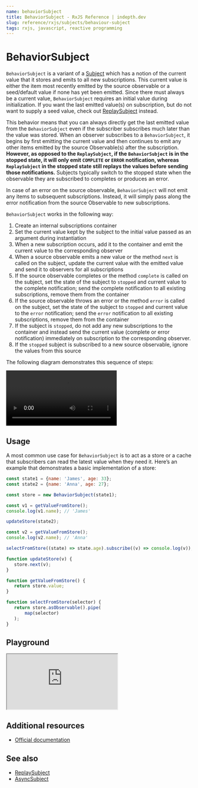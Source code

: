```yaml
---
name: behaviorSubject
title: BehaviorSubject - RxJS Reference | indepth.dev
slug: reference/rxjs/subjects/behaviour-subject
tags: rxjs, javascript, reactive programming
---
```


# BehaviorSubject

`BehaviorSubject` is a variant of a [Subject](https://indepth.dev/reference/rxjs/subjects) which has a notion of the current value that it stores and emits to all new subscriptions. This current value is either the item most recently emitted by the source observable or a seed/default value if none has yet been emitted. Since there must always be a current value, `BehaviorSubject` requires an initial value during initialization. If you want the last emitted value(s) on subscription, but do not want to supply a seed value, check out [ReplaySubject](https://indepth.dev/reference/rxjs/subjects/replay-subject) instead.

This behavior means that you can always directly get the last emitted value from the `BehaviorSubject` even if the subscriber subscribes much later than the value was stored. When an observer subscribes to a `BehaviorSubject`, it begins by first emitting the current value and then continues to emit any other items emitted by the source Observable(s) after the subscription. **However, as opposed to the `ReplaySubject`, if the `BehaviorSubject` is in the stopped state, it will only emit `COMPLETE` or `ERROR` notification, whereas `ReplaySubject` in the stopped state still replays the values before sending those notifications.** Subjects typically switch to the stopped state when the observable they are subscribed to completes or produces an error.

In case of an error on the source observable, `BehaviorSubject` will not emit any items to subsequent subscriptions. Instead, it will simply pass along the error notification from the source Observable to new subscriptions.

`BehaviorSubject` works in the following way:

1. Create an internal subscriptions container
2. Set the current value kept by the subject to the initial value passed as an argument during instantiation
3. When a new subscription occurs, add it to the container and emit the current value to the corresponding observer
4. When a source observable emits a new value or the method `next` is called on the subject, update the current value with the emitted value and send it to observers for all subscriptions
5. If the source observable completes or the method `complete` is called on the subject, set the state of the subject to `stopped` and current value to the complete notification; send the complete notification to all existing subscriptions, remove them from the container
6. If the source observable throws an error or the method `error` is called on the subject, set the state of the subject to `stopped` and current value to the `error` notification; send the `error` notification to all existing subscriptions, remove them from the container
7. If the subject is `stopped`, do not add any new subscriptions to the container and instead send the current value (complete or error notification) immediately on subscription to the corresponding observer.
8. If the `stopped` subject is subscribed to a new source observable, ignore the values from this source

The following diagram demonstrates this sequence of steps:

<video>
    <source src="https://images.indepth.dev/references/rxjs/subjects/behavior-subject.mp4">
</video>


## Usage
A most common use case for `BehaviorSubject` is to act as a store or a cache that subscribers can read the latest value when they need it. Here’s an example that demonstrates a basic implementation of a store:

```javascript
const state1 = {name: 'James', age: 33};
const state2 = {name: 'Anna', age: 27};

const store = new BehaviorSubject(state1);

const v1 = getValueFromStore();
console.log(v1.name); // 'James'

updateStore(state2);

const v2 = getValueFromStore();
console.log(v2.name); // 'Anna'

selectFromStore((state) => state.age).subscribe((v) => console.log(v));

function updateStore(v) {
   store.next(v);
}

function getValueFromStore() {
   return store.value;
}

function selectFromStore(selector) {
   return store.asObservable().pipe(
       map(selector)
   );
}
```

## Playground

<iframe src="https://stackblitz.com/edit/indepth-rxjs-behavior-subject?embed=1&file=index.ts"></iframe>

## Additional resources

- [Official documentation](https://rxjs-dev.firebaseapp.com/api/index/class/BehaviorSubject)

## See also

- [ReplaySubject](https://indepth.dev/reference/rxjs/subjects/replay-subject)
- [AsyncSubject](https://indepth.dev/reference/rxjs/subjects/async-subject)
